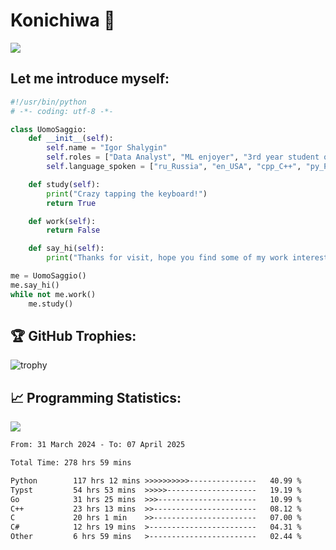 # Konichiwa 👋
![](https://komarev.com/ghpvc/?username=IgorFandre&color=brightgreen)

## Let me introduce myself:
```py
#!/usr/bin/python
# -*- coding: utf-8 -*-

class UomoSaggio:
    def __init__(self):
        self.name = "Igor Shalygin"
        self.roles = ["Data Analyst", "ML enjoyer", "3rd year student of MIPT"]
        self.language_spoken = ["ru_Russia", "en_USA", "cpp_C++", "py_Python", "go_Golang"]

    def study(self):
        print("Crazy tapping the keyboard!")
        return True

    def work(self):
        return False

    def say_hi(self):
        print("Thanks for visit, hope you find some of my work interesting.")

me = UomoSaggio()
me.say_hi()
while not me.work()
    me.study()
```

## 🏆 GitHub Trophies:
![trophy](https://github-profile-trophy.vercel.app/?username=IgorFandre&title=MultiLanguage,Repositories,Commits,Experience,PullRequest,Reviews)

## 📈 Programming Statistics:

![](https://github-profile-summary-cards.vercel.app/api/cards/profile-details?username=IgorFandre&theme=solarized_dark)

<!--START_SECTION:waka-->

```txt
From: 31 March 2024 - To: 07 April 2025

Total Time: 278 hrs 59 mins

Python        117 hrs 12 mins >>>>>>>>>>---------------   40.99 %
Typst         54 hrs 53 mins  >>>>>--------------------   19.19 %
Go            31 hrs 25 mins  >>>----------------------   10.99 %
C++           23 hrs 13 mins  >>-----------------------   08.12 %
C             20 hrs 1 min    >>-----------------------   07.00 %
C#            12 hrs 19 mins  >------------------------   04.31 %
Other         6 hrs 59 mins   >------------------------   02.44 %
```

<!--END_SECTION:waka-->
